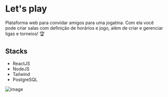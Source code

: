 # Let's play

Plataforma web para convidar amigos para uma jogatina. Com ela você pode criar salas com definição de horários e jogo, além de criar e gerenciar ligas e torneios! 🏆

## Stacks

- ReactJS
- NodeJS
- Tailwind
- PostgreSQL

![image](https://github.com/matheusces/lets-play/assets/52057929/003440bc-6214-4687-a6a0-d654fb333134)
